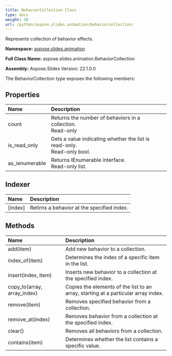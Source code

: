 ```yaml
---
title: BehaviorCollection Class
type: docs
weight: 30
url: /python/aspose.slides.animation/behaviorcollection/
---
```


Represents collection of behavior effects.

**Namespace:** [aspose.slides.animation](/python/aspose.slides.animation/)

**Full Class Name:** aspose.slides.animation.BehaviorCollection

**Assembly:**  Aspose.Slides Version: 22.1.0.0

The BehaviorCollection type exposes the following members:
## **Properties**
|**Name**|**Description**|
| :- | :- |
|count|Returns the number of behaviors in a collection.<br/>            Read-only|
|is_read_only|Gets a value indicating whether the list is read-only.<br/>            Read-only bool.|
|as_ienumerable|Returns IEnumerable interface.<br/>            Read-only list.|
## **Indexer**
|**Name**|**Description**|
| :- | :- |
|[index]|Retirns a behavior at the specified index.|
## **Methods**
|**Name**|**Description**|
| :- | :- |
|add(item)|Add new behavior to a collection.|
|index_of(item)|Determines the index of a specific item in the list.|
|insert(index, item)|Inserts new behavior to a collection at the specified index.|
|copy_to(array, array_index)|Copies the elements of the list to an array, starting at a particular array index.|
|remove(item)|Removes specified behavior from a collection.|
|remove_at(index)|Removes behavior from a collection at the specified index.|
|clear()|Removes all behaviors from a collection.|
|contains(item)|Determines whether the list contains a specific value.|
